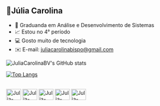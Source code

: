 ## 🌟Júlia Carolina

- 📒 Graduanda em Análise e Desenvolvimento de Sistemas
- 📈 Estou no 4° período
- 💻 Gosto muito de tecnologia
- ✉️ E-mail: juliacarolinabispo@gmail.com

![JuliaCarolinaBV's GitHub stats](https://github-readme-stats.vercel.app/api?username=JuliaCarolinaBV&show_icons=true&theme=radical)

[![Top Langs](https://github-readme-stats.vercel.app/api/top-langs/?username=JuliaCarolinaBV&layout=donut-vertical)](https://github.com/anuraghazra/github-readme-stats)

<div style="display: inline_block"><br>

  <img align="center" alt="Julia-HTML" height="30" width="40" src="https://cdn.jsdelivr.net/gh/devicons/devicon@latest/icons/html5/html5-original.svg" />
  <img align="center" alt="Julia-CSS" height="30" width="40" src="https://cdn.jsdelivr.net/gh/devicons/devicon@latest/icons/css3/css3-original.svg" />
  <img align="center" alt="Julia-Python" height="30" width="40" src="https://cdn.jsdelivr.net/gh/devicons/devicon@latest/icons/python/python-original.svg" />
  <img align="center" alt="Julia-Java" height="30" width="40" src="https://cdn.jsdelivr.net/gh/devicons/devicon@latest/icons/java/java-original.svg" />
  <img align="center" alt="Julia-Bootstrap" height="30" width="40"src="https://cdn.jsdelivr.net/gh/devicons/devicon@latest/icons/bootstrap/bootstrap-original.svg" />
                 
</div>



